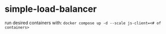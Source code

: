 # simple-load-balancer

run desired containers with: ```docker compose up -d --scale js-client=<# of containers> ```
